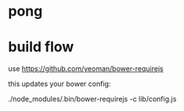 # pong





# build flow

use https://github.com/yeoman/bower-requirejs


this updates your bower config:

./node_modules/.bin/bower-requirejs -c lib/config.js